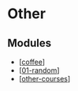 Other
===

Modules
---

- [[coffee]]
- [[01-random]]
- [[other-courses]]

[//begin]: # "Autogenerated link references for markdown compatibility"
[coffee]: coffee/coffee.md "Coffee"
[01-random]: 01-random.md "Random"
[other-courses]: courses/other-courses.md "Other Courses"
[//end]: # "Autogenerated link references"
